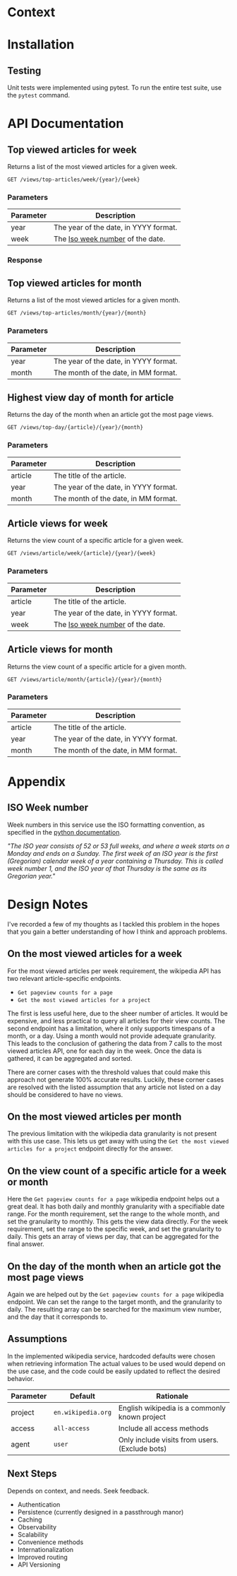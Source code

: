 # Context


# Installation

## Testing
Unit tests were implemented using pytest.  To run the entire test suite, use the `pytest` command.

# API Documentation

## Top viewed articles for week
Returns a list of the most viewed articles for a given week.

`GET /views/top-articles/week/{year}/{week}`

### Parameters
| Parameter | Description                                          |
|-----------|------------------------------------------------------|
| year      | The year of the date, in YYYY format.                |
| week      | The [Iso week number](#iso-week-number) of the date. |

### Response

## Top viewed articles for month

Returns a list of the most viewed articles for a given month.

`GET /views/top-articles/month/{year}/{month}`

### Parameters

| Parameter | Description                           |
|-----------|---------------------------------------|
| year      | The year of the date, in YYYY format. |
| month     | The month of the date, in MM format.  |

## Highest view day of month for article

Returns the day of the month when an article got the most page views.

`GET /views/top-day/{article}/{year}/{month}`

### Parameters

| Parameter | Description                           |
|-----------|---------------------------------------|
| article   | The title of the article.             |
| year      | The year of the date, in YYYY format. |
| month     | The month of the date, in MM format.  |

## Article views for week 

Returns the view count of a specific article for a given week.

`GET /views/article/week/{article}/{year}/{week}`

### Parameters

| Parameter | Description                                          |
|-----------|------------------------------------------------------|
| article   | The title of the article.                            |
| year      | The year of the date, in YYYY format.                |
| week      | The [Iso week number](#iso-week-number) of the date. |

## Article views for month

Returns the view count of a specific article for a given month.

`GET /views/article/month/{article}/{year}/{month}`

### Parameters

| Parameter | Description                           |
|-----------|---------------------------------------|
| article   | The title of the article.             |
| year      | The year of the date, in YYYY format. |
| month     | The month of the date, in MM format.  |



# Appendix
## ISO Week number
Week numbers in this service use the ISO formatting convention, as specified in the [python documentation](https://docs.python.org/3/library/datetime.html#datetime.date.isocalendar).

_"The ISO year consists of 52 or 53 full weeks, and where a week starts on a Monday and ends on a Sunday. The first week of an ISO year is the first (Gregorian) calendar week of a year containing a Thursday. This is called week number 1, and the ISO year of that Thursday is the same as its Gregorian year."_

# Design Notes
I've recorded a few of my thoughts as I tackled this problem in the hopes that you gain a better understanding of how I think and approach problems.
## On the most viewed articles for a week
For the most viewed articles per week requirement, the wikipedia API has two relevant article-specific endpoints.
* `Get pageview counts for a page`
* `Get the most viewed articles for a project`

The first is less useful here, due to the sheer number of articles.
It would be expensive, and less practical to query all articles for their view counts.
The second endpoint has a limitation, where it only supports timespans of a month, or a day.
Using a month would not provide adequate granularity.
This leads to the conclusion of gathering the data from 7 calls to the most viewed articles API, one for each day in the week.
Once the data is gathered, it can be aggregated and sorted.

There are corner cases with the threshold values that could make this approach not generate 100% accurate results.
Luckily, these corner cases are resolved with the listed assumption that any article not listed on a day should be considered to have no views.

## On the most viewed articles per month
The previous limitation with the wikipedia data granularity is not present with this use case.
This lets us get away with using the `Get the most viewed articles for a project` endpoint directly for the answer. 

## On the view count of a specific article for a week or month
Here the `Get pageview counts for a page` wikipedia endpoint helps out a great deal.
It has both daily and monthly granularity with a specifiable date range.
For the month requirement, set the range to the whole month, and set the granularity to monthly.
This gets the view data directly.
For the week requirement, set the range to the specific week, and set the granularity to daily.
This gets an array of views per day, that can be aggregated for the final answer.

## On the day of the month when an article got the most page views
Again we are helped out by the `Get pageview counts for a page` wikipedia endpoint.
We can set the range to the target month, and the granularity to daily.
The resulting array can be searched for the maximum view number, and the day that it corresponds to.

## Assumptions
In the implemented wikipedia service, hardcoded defaults were chosen when retrieving information
The actual values to be used would depend on the use case, and the code could be easily updated to reflect the desired behavior.

| Parameter | Default            | Rationale                                      |
|-----------|--------------------|------------------------------------------------|
| project   | `en.wikipedia.org` | English wikipedia is a commonly known project  |
| access    | `all-access`       | Include all access methods                     | 
| agent     | `user`             | Only include visits from users. (Exclude bots) |


## Next Steps
Depends on context, and needs.  Seek feedback.
 * Authentication
 * Persistence (currently designed in a passthrough manor)
 * Caching
 * Observability
 * Scalability
 * Convenience methods
 * Internationalization
 * Improved routing
 * API Versioning